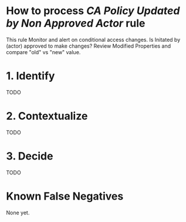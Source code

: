 # How to process *CA Policy Updated by Non Approved Actor* rule
This rule Monitor and alert on conditional access changes. Is Initated by (actor) approved to make changes? Review Modified Properties and compare "old" vs "new" value.

# 1. Identify
TODO

# 2. Contextualize
TODO

# 3. Decide
TODO

# Known False Negatives
None yet.
